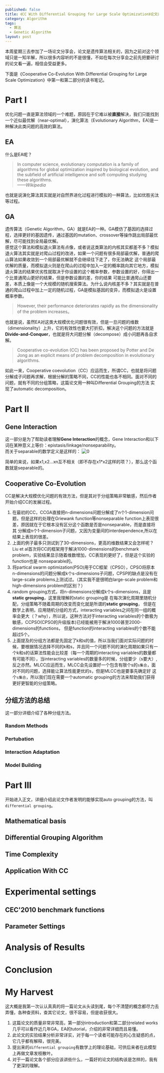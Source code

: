 ```yaml
---
published: false
title: 《CC With Differential Grouping for Large Scale Optimization》论文阅读
category: Algorithm
tags: 
  - 算法
  - Genetic Algorithm
layout: post
---
```


本周星期三去参加了一场论文分享会，论文是遗传算法相关的，因为之前对这个领域只是一知半解，所以很多内容听的不是很懂，不如在每次分享会之前先把要研讨的论文看一遍，相信会受益更多。

下面是《Cooperative Co-Evolution With Differential Grouping for Large Scale Optimization》中第一和第二部分的读书笔记。

# Part I

优化问题一直是算法领域的一个难题，原因在于它难以被**直接**解决，我们只能找到一个近似最优解（near-optimal），演化算法（Evolutionary Algorithm，EA)是一种解决此类问题的高效的算法。

## EA

什么是EA呢？  
>In computer science, evolutionary computation is a family of algorithms for global optimization inspired by biological evolution, and the subfield of artificial intelligence and soft computing studying these algorithms.  
*——Wikipedia*

也就是说演化算法其实就是对自然界进化过程进行模拟的一种算法，比如优胜劣汰等过程。

## GA

遗传算法（Genetic Algorithm，GA）就是EA的一种。GA模仿了基因的选择过程，选择更好的基因遗传，通过基因的mutation、crossover等操作跳出局部最优解，尽可能找到全局最优解。  
感觉这个算法和模拟退火算法有点像，或者说这类算法的内核其实都差不多？模拟退火算法其实就是对爬山过程的改进，如果一个问题有很多局部最优解，普通的爬山算法如果收敛到一个局部最优解就不会继续往下走了，你无法确定
这个局部最优解的质量，而模拟退火则是在爬山的过程中加入一定的概率跳向其它地方，模拟退火算法的结果优劣性就取决于你设置的这个概率参数，参数设置的好，你得出一个比普通爬山更好的结果，但是参数设置的差，你的结果
可能比普通爬山还要差，本质上像是一个大规模的随机搜索算法。为什么说内核差不多？其实就是在普通的爬山过程中加上一定的随机过程，GA是模拟基因的变异，而模拟退火是设置概率参数。
 
>However, their performance deteriorates rapidly as the dimensionality of the problem increases。

也就是说，虽然EA对这类大规模优化问题很有效，但是一旦问题的维数（dimensionality）上升，它的有效性也要大打折扣，解决这个问题的方法就是**Divide-and-Conquer**，也就是将大问题分解（decompose）成小问题再各自求解。

>Cooperative co-evolution (CC) has been proposed by Potter and De Jong as an explicit means of problem decomposition in evolutionary algorithms.

如此一来，Cooperative coevolution（CC）应运而生，所谓CC，也就是将问题分解成子问题再求解，根据分解的策略不同，CC的性能也各不相同。面对不同的问题，就有不同的分组策略，这篇论文用一种叫Differential Grouping的方法
实现了automatic decomposition。

# Part II

## Gene Interaction

这一部分是为了帮助读者理解**Gene Interaction**的概念，Gene Interaction和以下词在某种意义上等价：epistasis/linkage/nonseparability。  
而关于separable的数学定义是这样的：
![0](https://raw.githubusercontent.com/Logos23333/Logos23333.github.io/master/_posts/image/CC/0.png)

简单的来说，如果x1,x2...xn互不相关（即不存在x1*x2这样的项？），那么这个函数就是separable的。

## Cooperative Co-Evolution

CC是解决大规模优化问题的有效方法，但是其对于分组策略非常敏感，然后作者开始介绍CC的发展过程。

1. 在最初的CC，CCGA直接把n-dimensions问题分解成了n个1-dimension问题，但是这样的处理在Griewank function等nonseparable function上表现很差，原因就在于它根本没有区分这个函数是否是nonseparable，而是直接将其
分解成n个1-dimension子问题，又因为变量间的interdependence,所以在结果上表现的很差。  
2. 上面的例子最多只测试到了30-dimensions，更高的维数结果又会怎样呢？Liu et al首次将CC的框架用于解决1000-dimensions的benchmark problem，实验结果显示随着维数增加，CC表现的更好了，但是这个实验的function也是
nonseparable的。
3. 将partical swarm optimization(PSO)用于CC框架（CPSO），CPSO将原本n-dimensions的问题分解成k个s-dimensions子问题，CPSP的缺点是没有在large-scale problems上测试过。（其实我不是很明白large-scale problem和high-dimensions problem的区别？）
4. random grouping方式，将n-dimensions分解成k个s-dimensions，且是**static grouping**，这里我理解的static grouping是 在每次演化周期里随机分配，分组策略不随着周期的改变而变化就是所谓的**static grouping**，
但是在数学上表明，应用随机分组的方式，interacting variables之间在同一组的概率会更大（？why），所以说，这种方法对于interacting variables的个数极为敏感，CCPSO(CPSO的升级版本)已经能被用于解决1000甚至2000-dimensions的functions，
但是function的interacting variables的个数不能超过5个。
5. 上面提及的分组方法都是先固定了k和s的值，所以当我们面对实际问题的时候，要根据情况选择不同的k和s，并且同一个问题不同的演化周期如果只有一个k和s的话算法性能会比较差（每一个周期的interacting variables的数量都
有可能不同），当interacting variables的数量多的时候，分组要少（s要大）,反之亦然。MLCC应运而生，MLCC会先设置好一个包含有限个s的`s集合`，面对不同的问题，选择能让算法性能更优的s，但是MLCC也是要事先确定好
这个`s集合`，所以我们现在需要一个automatic grouping的方法来帮助我们获得更好更智能的分组策略。

## 分组方法的总结

这一部分详细介绍了各种分组方法。

### Random Methods

### Pertubation

### Interaction Adaptation

### Model Building

# Part III

开始进入正文，详细介绍此论文作者发明的能够实现auto grouping的方法，叫`differential grouping`。

## Mathematical basis

## Differential Grouping Algorithm

## Time Complexity

## Application With CC

# Experimental settings

## CEC'2010 benchmark functions

## Parameter Settings

# Analysis of Results

# Conclusion

# My Harvest

这大概是我第一次认认真真的将一篇论文从头读到尾，每个不清楚的概念都尽力去弄懂，各种查资料，查其它论文，很不容易，但是收获很大。  
1. 这篇论文的质量非常非常高，第一部分introduction和第二部分related works几乎可以看作近几年GA，EA的tutorial，介绍的非常详细而且易懂。  
2. 此论文的实验结果分析非常详实，对于每一个读者可能存在的心生疑惑的点，它几乎都有解释，很完美。
3. 提出来的`differential grouping`有数学上的理论基础，可供后来者在此模型上再做文章发枝散叶。
4. 对于一篇论文各个部分应该讲些什么，一篇好的论文的结构该是怎样的，我有了更深的理解。
